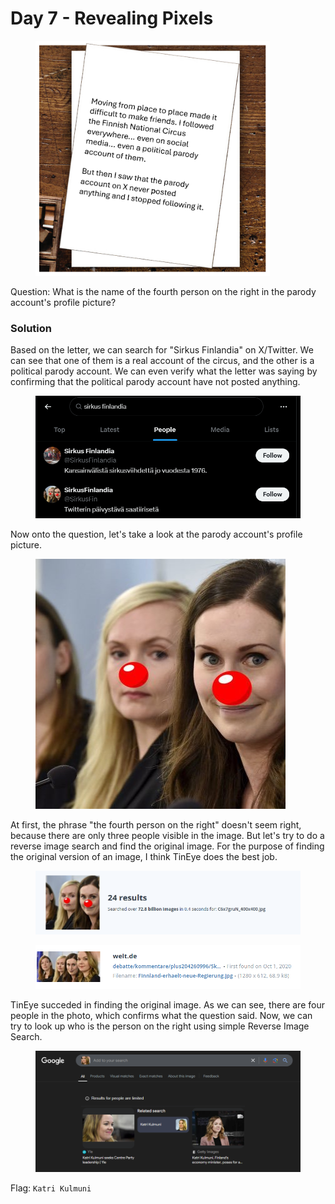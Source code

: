 # Day 7 - Revealing Pixels

<figure><img src="../../../.gitbook/assets/Day7_Letter.png" alt="" width="375"><figcaption></figcaption></figure>

Question: What is the name of the fourth person on the right in the parody account's profile picture?

### Solution

Based on the letter, we can search for "Sirkus Finlandia" on X/Twitter. We can see that one of them is a real account of the circus, and the other is a political parody account. We can even verify what the letter was saying by confirming that the political parody account have not posted anything.&#x20;

<figure><img src="../../../.gitbook/assets/image (8).png" alt=""><figcaption></figcaption></figure>

Now onto the question, let's take a look at the parody account's profile picture.

<figure><img src="../../../.gitbook/assets/image (9).png" alt=""><figcaption></figcaption></figure>

At first, the phrase "the fourth person on the right" doesn't seem right, because there are only three people visible in the image. But let's try to do a reverse image search and find the original image. For the purpose of finding the original version of an image, I think TinEye does the best job.

<figure><img src="../../../.gitbook/assets/image (10).png" alt=""><figcaption></figcaption></figure>

<figure><img src="../../../.gitbook/assets/image (11).png" alt=""><figcaption></figcaption></figure>

TinEye succeded in finding the original image. As we can see, there are four people in the photo, which confirms what the question said. Now, we can try to look up who is the person on the right using simple Reverse Image Search.

<figure><img src="../../../.gitbook/assets/image (12).png" alt=""><figcaption></figcaption></figure>

Flag: `Katri Kulmuni`
